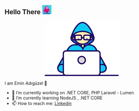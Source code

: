 ## Hello There <img src="hi.gif" width="30">

<p align="center">
  <img align="center" src="developer.gif" width='auto' />
 </p>


I am Emin Adıgüzel 🧔

- 🔭 I’m currently working on .NET CORE, PHP Laravel - Lumen
- 🌱 I’m currently learning NodeJS , .NET CORE
- 📫 How to reach me: <a href="https://www.linkedin.com/in/mehmet-emin-ad%C4%B1g%C3%BCzel-34293b1a7/" >Linkedin</a>





